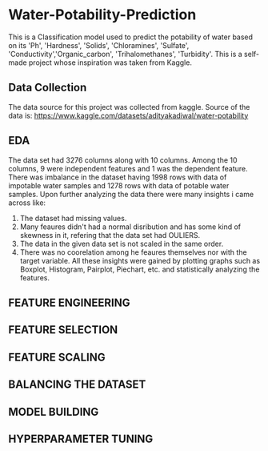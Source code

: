 # Water-Potability-Prediction
This is a Classification model used to predict the potability of water based on its 'Ph', 'Hardness', 'Solids', 'Chloramines', 'Sulfate', 'Conductivity','Organic_carbon', 'Trihalomethanes', 'Turbidity'. This is a self-made project whose inspiration was taken from Kaggle.

## Data Collection 
The data source for this project was collected from kaggle.
Source of the data is: https://www.kaggle.com/datasets/adityakadiwal/water-potability

## EDA
The data set had 3276 columns along with 10 columns. Among the 10 columns, 9 were independent features and 1 was the dependent feature. There was imbalance in the dataset having 1998 rows with data of impotable water samples and 1278 rows with data of potable water samples.
Upon further analyzing the data there were many insights i came across like:
1) The dataset had missing values.
2) Many feaures didn't had a normal disribution and has some kind of skewness in it, refering that the data set had OULIERS.
3) The data in the given data set is not scaled in the same order.
4) There was no coorelation among he feaures themselves nor with the target variable.
All these insights were gained by plotting graphs such as Boxplot, Histogram, Pairplot, Piechart, etc. and statistically analyzing the features.

## FEATURE ENGINEERING


## FEATURE SELECTION

## FEATURE SCALING

## BALANCING THE DATASET

## MODEL BUILDING

## HYPERPARAMETER TUNING
